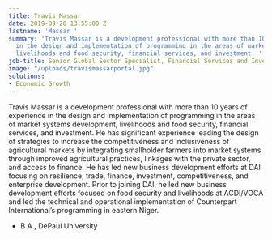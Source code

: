 ```yaml
---
title: Travis Massar
date: 2019-09-20 13:55:00 Z
lastname: 'Massar '
summary: 'Travis Massar is a development professional with more than 10 years of experience
  in the design and implementation of programming in the areas of market systems development,
  livelihoods and food security, financial services, and investment. '
job-title: Senior Global Sector Specialist, Financial Services and Investment
image: "/uploads/travismassarportal.jpg"
solutions:
- Economic Growth
---
```


Travis Massar is a development professional with more than 10 years of experience in the design and implementation of programming in the areas of market systems development, livelihoods and food security, financial services, and investment. He has significant experience leading the design of strategies to increase the competitiveness and inclusiveness of agricultural markets by integrating smallholder farmers into market systems through improved agricultural practices, linkages with the private sector, and access to finance. He has led new business development efforts at DAI focusing on resilience, trade, finance, investment, competitiveness, and enterprise development. Prior to joining DAI, he led new business development efforts focused on food security and livelihoods at ACDI/VOCA and led the technical and operational implementation of Counterpart International’s programming in eastern Niger. 

* B.A., DePaul University